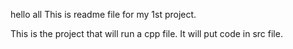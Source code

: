 hello all
This is readme file for my 1st project.

This is the project that will run a cpp file. 
It will put code in src file.
